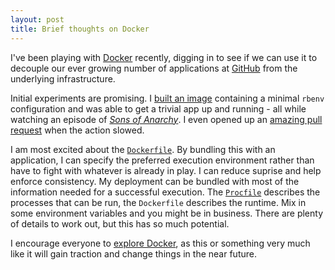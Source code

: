 ```yaml
---
layout: post
title: Brief thoughts on Docker
---
```


I've been playing with [Docker](http://www.docker.io/) recently, digging in to see if we can use it to decouple our ever growing number of applications at [GitHub](https://github.com) from the underlying infrastructure.

Initial experiments are promising.  I [built an image](https://github.com/gorsuch/dockerfile-examples/blob/master/rbenv/Dockerfile) containing a minimal `rbenv` configuration and was able to get a trivial app up and running - all while watching an episode of _[Sons of Anarchy](http://en.wikipedia.org/wiki/Sons_of_Anarchy)_.  I even opened up an [amazing pull request](https://github.com/dotcloud/docker/pull/1400) when the action slowed.

I am most excited about the [`Dockerfile`](http://docs.docker.io/en/latest/use/builder/).  By bundling this with an application, I can specify the preferred execution environment rather than have to fight with whatever is already in play.  I can reduce suprise and help enforce consistency.  My deployment can be bundled with most of the information needed for a successful execution.  The [`Procfile`](https://devcenter.heroku.com/articles/procfile) describes the processes that can be run, the `Dockerfile` describes the runtime.  Mix in some environment variables and you might be in business.  There are plenty of details to work out, but this has so much potential.

I encourage everyone to [explore Docker](http://www.docker.io/gettingstarted/), as this or something very much like it will gain traction and change things in the near future.
